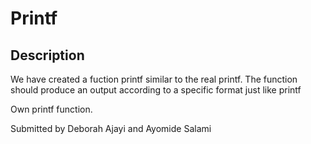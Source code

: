 # Printf
## Description
We have created a fuction printf similar to the real printf. The function should produce an output according to a specific format just like printf

Own printf function.

Submitted by Deborah Ajayi and Ayomide Salami